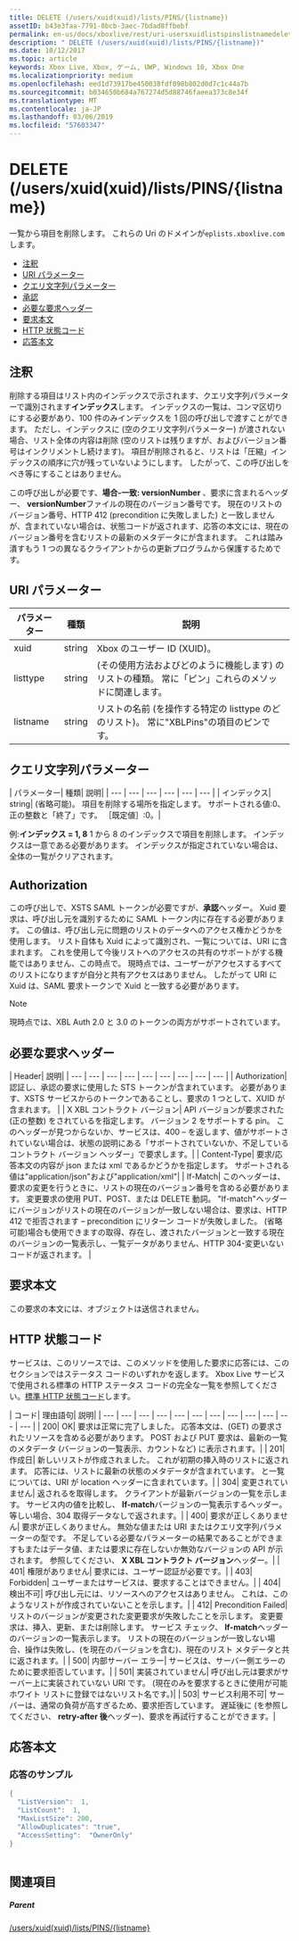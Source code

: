 ```yaml
---
title: DELETE (/users/xuid(xuid)/lists/PINS/{listname})
assetID: b43e3faa-7791-8bcb-3aec-7bdad8ffbebf
permalink: en-us/docs/xboxlive/rest/uri-usersxuidlistspinslistnamedelete.html
description: " DELETE (/users/xuid(xuid)/lists/PINS/{listname})"
ms.date: 10/12/2017
ms.topic: article
keywords: Xbox Live, Xbox, ゲーム, UWP, Windows 10, Xbox One
ms.localizationpriority: medium
ms.openlocfilehash: eed1d73917be450038fdf098b802d0d7c1c44a7b
ms.sourcegitcommit: b034650b684a767274d5d88746faeea373c8e34f
ms.translationtype: MT
ms.contentlocale: ja-JP
ms.lasthandoff: 03/06/2019
ms.locfileid: "57603347"
---
```

# <a name="delete-usersxuidxuidlistspinslistname"></a>DELETE (/users/xuid(xuid)/lists/PINS/{listname})
一覧から項目を削除します。 これらの Uri のドメインが`eplists.xboxlive.com`します。
 
  * [注釈](#ID4EV)
  * [URI パラメーター](#ID4EIB)
  * [クエリ文字列パラメーター](#ID4ETB)
  * [承認](#ID4ETC)
  * [必要な要求ヘッダー](#ID4EAD)
  * [要求本文](#ID4EWE)
  * [HTTP 状態コード](#ID4EBF)
  * [応答本文](#ID4E6BAC)
 
<a id="ID4EV"></a>

 
## <a name="remarks"></a>注釈
 
削除する項目はリスト内のインデックスで示されます、クエリ文字列パラメーターで識別されます**インデックス**します。 インデックスの一覧は、コンマ区切りにする必要があり、100 件のみインデックスを 1 回の呼び出しで渡すことができます。 ただし、インデックスに (空のクエリ文字列パラメーター) が渡されない場合、リスト全体の内容は削除 (空のリストは残りますが、およびバージョン番号はインクリメントし続けます)。 項目が削除されると、リストは「圧縮」インデックスの順序に穴が残っていないようにします。 したがって、この呼び出しをべき等にすることはありません。
 
この呼び出しが必要です、**場合-一致: versionNumber** 、要求に含まれるヘッダー、 **versionNumber**ファイルの現在のバージョン番号です。 現在のリストのバージョン番号、HTTP 412 (precondition に失敗しました) と一致しませんが、含まれていない場合は、状態コードが返されます、応答の本文には、現在のバージョン番号を含むリストの最新のメタデータにが含まれます。 これは踏み潰すもう 1 つの異なるクライアントからの更新プログラムから保護するためです。
  
<a id="ID4EIB"></a>

 
## <a name="uri-parameters"></a>URI パラメーター
 
| パラメーター| 種類| 説明| 
| --- | --- | --- | 
| xuid| string| Xbox のユーザー ID (XUID)。| 
| listtype| string| (その使用方法およびどのように機能します) のリストの種類。 常に「ピン」これらのメソッドに関連します。| 
| listname| string| リストの名前 (を操作する特定の listtype のどのリスト)。 常に"XBLPins"の項目のピンです。| 
  
<a id="ID4ETB"></a>

 
## <a name="query-string-parameters"></a>クエリ文字列パラメーター
 
| パラメーター| 種類| 説明| 
| --- | --- | --- | --- | --- | --- | 
| インデックス| string| (省略可能)。 項目を削除する場所を指定します。 サポートされる値:0、正の整数と「終了」です。 ［既定値］:0。| 
 
例:**インデックス = 1, 8** 1 から 8 のインデックスで項目を削除します。 インデックスは一意である必要があります。 インデックスが指定されていない場合は、全体の一覧がクリアされます。
  
<a id="ID4ETC"></a>

 
## <a name="authorization"></a>Authorization
 
この呼び出しで、XSTS SAML トークンが必要ですが、**承認**ヘッダー。 Xuid 要求は、呼び出し元を識別するために SAML トークン内に存在する必要があります。 この値は、呼び出し元に問題のリストのデータへのアクセス権かどうかを使用します。 リスト自体も Xuid によって識別され、一覧については、URI に含まれます。 これを使用して今後リストへのアクセスの共有のサポートがする機能ではありません、この時点で。 現時点では、ユーザーがアクセスするすべてのリストになりますが自分と共有アクセスはありません。 したがって URI に Xuid は、SAML 要求トークンで Xuid と一致する必要があります。 

> [!NOTE] 
> 現時点では、XBL Auth 2.0 と 3.0 のトークンの両方がサポートされています。 


  
<a id="ID4EAD"></a>

 
## <a name="required-request-headers"></a>必要な要求ヘッダー
 
| Header| 説明| 
| --- | --- | --- | --- | --- | --- | --- | --- | --- | 
| Authorization| 認証し、承認の要求に使用した STS トークンが含まれています。 必要があります、XSTS サービスからのトークンであることし、要求の 1 つとして、XUID が含まれます。 | 
| X XBL コントラクト バージョン| API バージョンが要求された (正の整数) をされているを指定します。 バージョン 2 をサポートする pin。 このヘッダーが見つからないか、サービスは、400 – を返します、値がサポートされていない場合は、状態の説明にある「サポートされていないか、不足しているコントラクト バージョン ヘッダー」で要求します。| 
| Content-Type| 要求/応答本文の内容が json または xml であるかどうかを指定します。 サポートされる値は"application/json"および"application/xml"| 
| If-Match| このヘッダーは、要求の変更を行うときに、リストの現在のバージョン番号を含める必要があります。 変更要求の使用 PUT、POST、または DELETE 動詞。 "If-match"ヘッダーにバージョンがリストの現在のバージョンが一致しない場合は、要求は、HTTP 412 で拒否されます – precondition にリターン コードが失敗しました。 (省略可能)場合も使用できますの取得、存在し、渡されたバージョンと一致する現在のバージョンの一覧表示し、一覧データがありません、HTTP 304-変更いないコードが返されます。 | 
  
<a id="ID4EWE"></a>

 
## <a name="request-body"></a>要求本文
 
この要求の本文には、オブジェクトは送信されません。
  
<a id="ID4EBF"></a>

 
## <a name="http-status-codes"></a>HTTP 状態コード
 
サービスは、このリソースでは、このメソッドを使用した要求に応答には、このセクションではステータス コードのいずれかを返します。 Xbox Live サービスで使用される標準の HTTP ステータス コードの完全な一覧を参照してください。[標準 HTTP 状態コード](../../additional/httpstatuscodes.md)します。
 
| コード| 理由語句| 説明| 
| --- | --- | --- | --- | --- | --- | --- | --- | --- | --- | --- | --- | 
| 200| OK| 要求は正常に完了しました。 応答本文は、(GET) の要求されたリソースを含める必要があります。 POST および PUT 要求は、最新の一覧のメタデータ (バージョンの一覧表示、カウントなど) に表示されます。| 
| 201| 作成日| 新しいリストが作成されました。 これが初期の挿入時のリストに返されます。 応答には、リストに最新の状態のメタデータが含まれています。 と一覧については、URI が location ヘッダーに含まれています。| 
| 304| 変更されていません| 返されるを取得します。 クライアントが最新バージョンの一覧を示します。 サービス内の値を比較し、 <b>If-match</b>バージョンの一覧表示するヘッダー。 等しい場合、304 取得データなしで返されます。| 
| 400| 要求が正しくありません| 要求が正しくありません。 無効な値または URI またはクエリ文字列パラメーターの型です。 不足している必要なパラメーターの結果であることができますもまたはデータ値、または要求に存在しないか無効なバージョンの API が示されます。 参照してください、 <b>X XBL コントラクト バージョン</b>ヘッダー。| 
| 401| 権限がありません| 要求には、ユーザー認証が必要です。| 
| 403| Forbidden| ユーザーまたはサービスは、要求することはできません。| 
| 404| 検出不可| 呼び出し元には、リソースへのアクセスはありません。 これは、このようなリストが作成されていないことを示します。| 
| 412| Precondition Failed| リストのバージョンが変更された変更要求が失敗したことを示します。 変更要求は、挿入、更新、または削除します。 サービス チェック、 <b>If-match</b>ヘッダーのバージョンの一覧表示します。 リストの現在のバージョンが一致しない場合、操作は失敗し、(を現在のバージョンを含む)、現在のリスト メタデータと共に返されます。| 
| 500| 内部サーバー エラー| サービスは、サーバー側エラーのために要求拒否しています。| 
| 501| 実装されていません| 呼び出し元は要求がサーバー上に実装されていない URI です。 (現在のみを要求するときに使用が可能ホワイト リストに登録ではないリスト名です。)| 
| 503| サービス利用不可| サーバーは、通常の負荷が高すぎるため、要求拒否しています。 遅延後に (を参照してください、 <b>retry-after 後</b>ヘッダー)、要求を再試行することができます。| 
  
<a id="ID4E6BAC"></a>

 
## <a name="response-body"></a>応答本文
 
<a id="ID4EFCAC"></a>

 
### <a name="sample-response"></a>応答のサンプル
 

```cpp
{
  "ListVersion":  1,
  "ListCount":  1,
  "MaxListSize": 200,
  "AllowDuplicates": "true",
  "AccessSetting":  "OwnerOnly"
}        
         
```

   
<a id="ID4EPCAC"></a>

 
## <a name="see-also"></a>関連項目
 
<a id="ID4ERCAC"></a>

 
##### <a name="parent"></a>Parent 

[/users/xuid(xuid)/lists/PINS/{listname}](uri-usersxuidlistspinslistname.md)

   